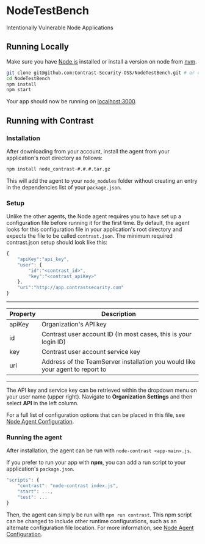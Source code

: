 # NodeTestBench
Intentionally Vulnerable Node Applications

## Running Locally

Make sure you have [Node.js](http://nodejs.org/) installed or install a version on node from [nvm](https://github.com/creationix/nvm).

```sh
git clone git@github.com:Contrast-Security-OSS/NodeTestBench.git # or clone your own fork
cd NodeTestBench
npm install
npm start
```

Your app should now be running on [localhost:3000](http://localhost:3000/).

## Running with Contrast

### Installation
After downloading from your account, install the agent from your application's root directory as follows:
``` sh
npm install node_contrast-#.#.#.tar.gz
```
This will add the agent to your ```node_modules``` folder without creating an entry in the dependencies list of your ```package.json```.

### Setup
Unlike the other agents, the Node agent requires you to have set up a configuration file before running it for the first time. By default, the agent looks for this configuration file in your application's root directory and expects the file to be called ```contrast.json```.
The minimum required contrast.json setup should look like this:
``` javascript
{
    "apiKey":"api_key",
    "user": {
        "id":"<contrast_id>",
        "key":"<contrast_apiKey>"
    },
    "uri":"http://app.contrastsecurity.com"
}
```

---

 Property               | Description 
------------------------|------------
apiKey     | Organization's API key     
id         | Contrast user account ID (In most cases, this is your login ID)
key        | Contrast user account service key
uri        | Address of the TeamServer installation you would like your agent to report to

---

The API key and service key can be retrieved within the dropdown menu on your user name (upper right). Navigate to **Organization Settings** and then select **API** in the left column.

For a full list of configuration options that can be placed in this file, see [Node Agent Configuration](user_nodeconfig.html#config).

### Running the agent
After installation, the agent can be run with ```node-contrast <app-main>.js```.

If you prefer to run your app with **npm**, you can add a run script to your application's ```package.json```.

``` javascript
"scripts": {
	"contrast": "node-contrast index.js",
	"start": ...,
	"test": ...
}
```

Then, the agent can simply be run with ```npm run contrast```. This npm script can be changed to include other runtime configurations, such as an alternate configuration file location. For more information, see [Node Agent Configuration](user_nodeconfig.html#config).
